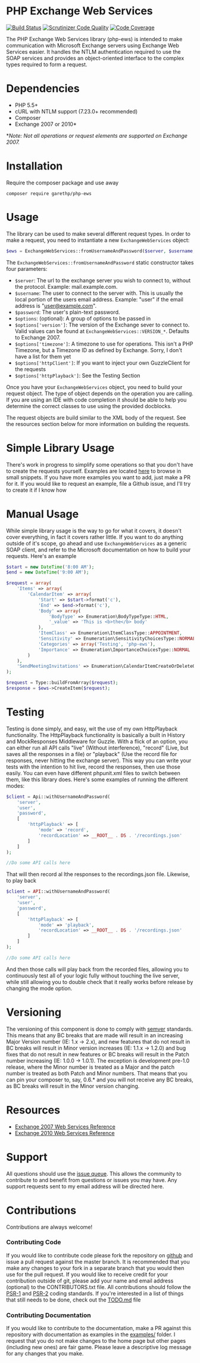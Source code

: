 # PHP Exchange Web Services
[![Build Status](https://travis-ci.org/Garethp/php-ews.svg?branch=master)](https://travis-ci.org/Garethp/php-ews)
[![Scrutinizer Code Quality](https://scrutinizer-ci.com/g/garethp/php-ews/badges/quality-score.png)](https://scrutinizer-ci.com/g/garethp/php-ews/?branch=master)
[![Code Coverage](https://scrutinizer-ci.com/g/garethp/php-ews/badges/coverage.png)](https://scrutinizer-ci.com/g/garethp/php-ews/?branch=master)

The PHP Exchange Web Services library (php-ews) is intended to make communication with Microsoft Exchange servers using Exchange Web Services easier. It handles the NTLM authentication required to use the SOAP services and provides an object-oriented interface to the complex types required to form a request.

# Dependencies
* PHP 5.5+
* cURL with NTLM support (7.23.0+ recommended)
* Composer
* Exchange 2007 or 2010*

**Note: Not all operations or request elements are supported on Exchange 2007.*


# Installation
Require the composer package and use away

```
composer require garethp/php-ews
```

# Usage
The library can be used to make several different request types. In order to make a request, you need to instantiate a new `ExchangeWebServices` object:

```php
$ews = ExchangeWebServices::fromUsernameAndPassword($server, $username, $password, $options = array());
```

The `ExchangeWebServices::fromUsernameAndPassword` static constructor takes four parameters:

* `$server`: The url to the exchange server you wish to connect to, without the protocol. Example: mail.example.com.
* `$username`: The user to connect to the server with. This is usually the local portion of the users email address. Example: "user" if the email address is "user@example.com".
* `$password`: The user's plain-text password.
* `$options`: (optional): A group of options to be passed in
* `$options['version']`: The version of the Exchange sever to connect to. Valid values can be found at `ExchangeWebServices::VERSION_*`. Defaults to Exchange 2007.
* `$options['timezone']`: A timezone to use for operations. This isn't a PHP Timezone, but a Timezone ID as defined by Exchange. Sorry, I don't have a list for them yet
* `$options['httpClient']`: If you want to inject your own GuzzleClient for the requests
* `$options['httpPlayback']`: See the Testing Section

Once you have your `ExchangeWebServices` object, you need to build your request object. The type of object depends on the operation you are calling. If you are using an IDE with code completion it should be able to help you determine the correct classes to use using the provided docblocks.

The request objects are build similar to the XML body of the request. See the resources section below for more information on building the requests.

# Simple Library Usage
There's work in progress to simplify some operations so that you don't have to create the requests yourself.
Examples are located [here](examples/) to browse in small snippets. If you have more examples you want to add, just make
a PR for it. If you would like to request an example, file a Github issue, and I'll try to create it if I know how

# Manual Usage
While simple library usage is the way to go for what it covers, it doesn't cover everything, in fact it covers rather
little. If you want to do anything outside of it's scope, go ahead and use `ExchangeWebServices` as a generic SOAP
client, and refer to the Microsoft documentation on how to build your requests. Here's an example

```php
$start = new DateTime('8:00 AM');
$end = new DateTime('9:00 AM');

$request = array(
    'Items' => array(
        'CalendarItem' => array(
            'Start' => $start->format('c'),
            'End' => $end->format('c'),
            'Body' => array(
                'BodyType' => Enumeration\BodyTypeType::HTML,
                '_value' => 'This is <b>the</b> body'
            ),
            'ItemClass' => Enumeration\ItemClassType::APPOINTMENT,
            'Sensitivity' => Enumeration\SensitivityChoicesType::NORMAL,
            'Categories' => array('Testing', 'php-ews'),
            'Importance' => Enumeration\ImportanceChoicesType::NORMAL
        )
    ),
    'SendMeetingInvitations' => Enumeration\CalendarItemCreateOrDeleteOperationType::SEND_TO_NONE
);

$request = Type::buildFromArray($request);
$response = $ews->CreateItem($request);
```

# Testing
Testing is done simply, and easy, wit the use of my own HttpPlayback functionality. The HttpPlayback functionality
is basically a built in History and MockResponses Middleware for Guzzle. With a flick of an option, you can either run
all API calls "live" (Without interference), "record" (Live, but saves all the responses in a file) or "playback" (Use
the record file for responses, never hitting the exchange server). This way you can write your tests with the intention
to hit live, record the responses, then use those easily. You can even have different phpunit.xml files to switch between
them, like this library does. Here's some examples of running the different modes:

```php
$client = Api::withUsernameAndPassword(
    'server',
    'user',
    'password',
    [
        'httpPlayback' => [
            'mode' => 'record',
            'recordLocation' => __ROOT__ . DS . '/recordings.json'
        ]
    ]
);

//Do some API calls here
```

That will then record al lthe responses to the recordings.json file. Likewise, to play back

```php
$client = API::withUsernameAndPassword(
    'server',
    'user',
    'password',
    [
        'httpPlayback' => [
            'mode' => 'playback',
            'recordLocation' => __ROOT__ . DS . '/recordings.json'
        ]
    ]
);

//Do some API calls here
```

And then those calls will play back from the recorded files, allowing you to continuously test all of your logic fully
without touching the live server, while still allowing you to double check that it really works before release by
changing the mode option.

# Versioning
The versioning of this component is done to comply with [semver](http://semver.org/) standards. This means that any BC breaks that are made will result in an increasing Major Version number (IE: 1.x -> 2.x),
and new features that do not result in BC breaks will result in Minor version increases (IE: 1.1.x -> 1.2.0) and bug fixes that do not result in new features or BC breaks will result in the Patch number
increasing (IE: 1.0.0 -> 1.0.1). The exception is development pre-1.0 release, where the Minor number is treated as a Major and the patch number is treated as both Patch and Minor numbers. That means
that you can pin your composer to, say, 0.6.* and you will not receive any BC breaks, as BC breaks will result in the Minor version changing.

# Resources
* [Exchange 2007 Web Services Reference](http://msdn.microsoft.com/library/bb204119\(v=EXCHG.80\).aspx)
* [Exchange 2010 Web Services Reference](http://msdn.microsoft.com/library/bb204119\(v=exchg.140\).aspx)

# Support
All questions should use the [issue queue](https://github.com/garethp/php-ews/issues). This allows the community to
contribute to and benefit from questions or issues you may have. Any support requests sent to my email address will be directed here.

# Contributions
Contributions are always welcome!

### Contributing Code
If you would like to contribute code please fork the repository on [github](https://github.com/garethp/php-ews) and
issue a pull request against the master branch. It is recommended that you make any changes to your fork in a separate
branch that you would then use for the pull request. If you would like to receive credit for your contribution outside
of git, please add your name and email address (optional) to the CONTRIBUTORS.txt file. All contributions should follow
the [PSR-1](https://github.com/php-fig/fig-standards/blob/master/accepted/PSR-1-basic-coding-standard.md) and
[PSR-2](https://github.com/php-fig/fig-standards/blob/master/accepted/PSR-2-coding-style-guide.md) coding standards.
If you're interested in a list of things that still needs to be done, check out the [TODO.md](TODO.md) file

### Contributing Documentation
If you would like to contribute to the documentation, make a PR against this repository with documentation as examples in
the [examples/](examples/) folder. I request that you do not make changes to the home page but other pages (including new ones)
are fair game. Please leave a descriptive log message for any changes that you make.
